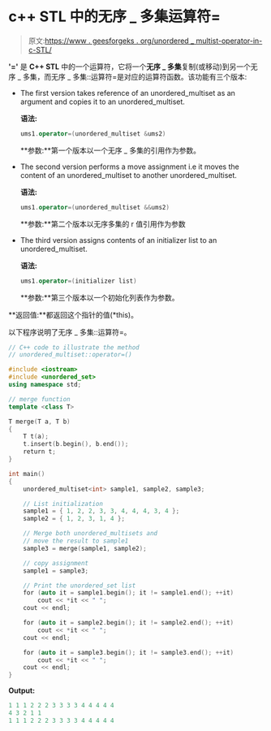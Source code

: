 # c++ STL 中的无序 _ 多集运算符=

> 原文:[https://www . geesforgeks . org/unordered _ multist-operator-in-c-STL/](https://www.geeksforgeeks.org/unordered_multiset-operator-in-c-stl/)

**'='** 是 **C++ STL** 中的一个运算符，它将一个**无序 _ 多集**复制(或移动)到另一个无序 _ 多集，而无序 _ 多集::运算符=是对应的运算符函数。该功能有三个版本:

*   The first version takes reference of an unordered_multiset as an argument and copies it to an unordered_multiset.

    **语法:**

    ```cpp
    ums1.operator=(unordered_multiset &ums2)
    ```

    **参数:**第一个版本以一个无序 _ 多集的引用作为参数。

*   The second version performs a move assignment i.e it moves the content of an unordered_multiset to another unordered_multiset.

    **语法:**

    ```cpp
    ums1.operator=(unordered_multiset &&ums2)
    ```

    **参数:**第二个版本以无序多集的 r 值引用作为参数

*   The third version assigns contents of an initializer list to an unordered_multiset.

    **语法:**

    ```cpp
    ums1.operator=(initializer list)
    ```

    **参数:**第三个版本以一个初始化列表作为参数。

**返回值:**都返回这个指针的值(*this)。

以下程序说明了无序 _ 多集::运算符=。

```cpp
// C++ code to illustrate the method
// unordered_multiset::operator=()

#include <iostream>
#include <unordered_set>
using namespace std;

// merge function
template <class T>

T merge(T a, T b)
{
    T t(a);
    t.insert(b.begin(), b.end());
    return t;
}

int main()
{
    unordered_multiset<int> sample1, sample2, sample3;

    // List initialization
    sample1 = { 1, 2, 2, 3, 3, 4, 4, 4, 3, 4 };
    sample2 = { 1, 2, 3, 1, 4 };

    // Merge both unordered_multisets and
    // move the result to sample1
    sample3 = merge(sample1, sample2);

    // copy assignment
    sample1 = sample3;

    // Print the unordered_set list
    for (auto it = sample1.begin(); it != sample1.end(); ++it)
        cout << *it << " ";
    cout << endl;

    for (auto it = sample2.begin(); it != sample2.end(); ++it)
        cout << *it << " ";
    cout << endl;

    for (auto it = sample3.begin(); it != sample3.end(); ++it)
        cout << *it << " ";
    cout << endl;
}
```

**Output:**

```cpp
1 1 1 2 2 2 3 3 3 3 4 4 4 4 4 
4 3 2 1 1 
1 1 1 2 2 2 3 3 3 3 4 4 4 4 4

```